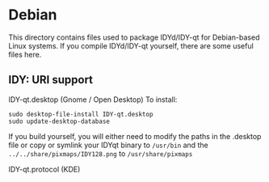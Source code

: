 
Debian
====================
This directory contains files used to package IDYd/IDY-qt
for Debian-based Linux systems. If you compile IDYd/IDY-qt yourself, there are some useful files here.

## IDY: URI support ##


IDY-qt.desktop  (Gnome / Open Desktop)
To install:

	sudo desktop-file-install IDY-qt.desktop
	sudo update-desktop-database

If you build yourself, you will either need to modify the paths in
the .desktop file or copy or symlink your IDYqt binary to `/usr/bin`
and the `../../share/pixmaps/IDY128.png` to `/usr/share/pixmaps`

IDY-qt.protocol (KDE)

